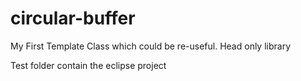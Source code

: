 # circular-buffer

My First Template Class which could be re-useful.
Head only library

Test folder contain the eclipse project
